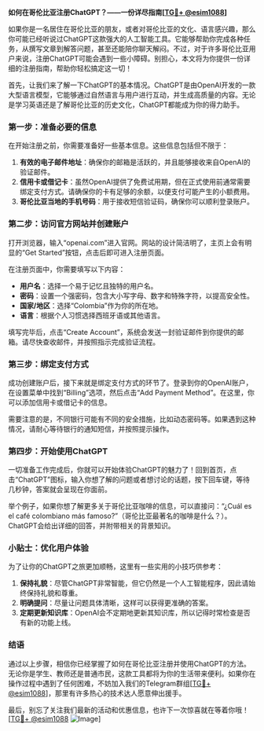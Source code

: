 **如何在哥伦比亚注册ChatGPT？——一份详尽指南[[TG💪+ @esim1088](https://t.me/s/esim1088)]**

如果你是一名居住在哥伦比亚的朋友，或者对哥伦比亚的文化、语言感兴趣，那么你可能已经听说过ChatGPT这款强大的人工智能工具。它能够帮助你完成各种任务，从撰写文章到解答问题，甚至还能陪你聊天解闷。不过，对于许多哥伦比亚用户来说，注册ChatGPT可能会遇到一些小障碍。别担心，本文将为你提供一份详细的注册指南，帮助你轻松搞定这一切！

首先，让我们来了解一下ChatGPT的基本情况。ChatGPT是由OpenAI开发的一款大型语言模型，它能够通过自然语言与用户进行互动，并生成高质量的内容。无论是学习英语还是了解哥伦比亚的历史文化，ChatGPT都能成为你的得力助手。

### 第一步：准备必要的信息

在开始注册之前，你需要准备好一些基本信息。这些信息包括但不限于：

1. **有效的电子邮件地址**：确保你的邮箱是活跃的，并且能够接收来自OpenAI的验证邮件。
2. **信用卡或借记卡**：虽然OpenAI提供了免费试用期，但在正式使用前通常需要绑定支付方式。请确保你的卡有足够的余额，以便支付可能产生的小额费用。
3. **哥伦比亚当地的手机号码**：用于接收短信验证码，确保你可以顺利登录账户。

### 第二步：访问官方网站并创建账户

打开浏览器，输入“openai.com”进入官网。网站的设计简洁明了，主页上会有明显的“Get Started”按钮，点击后即可进入注册页面。

在注册页面中，你需要填写以下内容：
- **用户名**：选择一个易于记忆且独特的用户名。
- **密码**：设置一个强密码，包含大小写字母、数字和特殊字符，以提高安全性。
- **国家/地区**：选择“Colombia”作为你的所在地。
- **语言**：根据个人习惯选择西班牙语或其他语言。

填写完毕后，点击“Create Account”，系统会发送一封验证邮件到你提供的邮箱。请尽快查收邮件，并按照指示完成验证流程。

### 第三步：绑定支付方式

成功创建账户后，接下来就是绑定支付方式的环节了。登录到你的OpenAI账户，在设置菜单中找到“Billing”选项，然后点击“Add Payment Method”。在这里，你可以添加信用卡或借记卡的信息。

需要注意的是，不同银行可能有不同的安全措施，比如动态密码等。如果遇到这种情况，请耐心等待银行的通知短信，并按照提示操作。

### 第四步：开始使用ChatGPT

一切准备工作完成后，你就可以开始体验ChatGPT的魅力了！回到首页，点击“ChatGPT”图标，输入你想了解的问题或者想讨论的话题，按下回车键，等待几秒钟，答案就会呈现在你面前。

举个例子，如果你想了解更多关于哥伦比亚咖啡的信息，可以直接问：“¿Cuál es el café colombiano más famoso?”（哥伦比亚最著名的咖啡是什么？）。ChatGPT会给出详细的回答，并附带相关的背景知识。

### 小贴士：优化用户体验

为了让你的ChatGPT之旅更加顺畅，这里有一些实用的小技巧供参考：

1. **保持礼貌**：尽管ChatGPT非常智能，但它仍然是一个人工智能程序，因此请始终保持礼貌和尊重。
2. **明确提问**：尽量让问题具体清晰，这样可以获得更准确的答案。
3. **定期更新知识库**：OpenAI会不定期地更新其知识库，所以记得时常检查是否有新的功能上线。

### 结语

通过以上步骤，相信你已经掌握了如何在哥伦比亚注册并使用ChatGPT的方法。无论你是学生、教师还是普通市民，这款工具都将为你的生活带来便利。如果你在操作过程中遇到了任何困难，不妨加入我们的Telegram群组[[TG💪+ @esim1088](https://t.me/s/esim1088)]，那里有许多热心的技术达人愿意伸出援手。

最后，别忘了关注我们最新的活动和优惠信息，也许下一次惊喜就在等着你哦！[[TG💪+ @esim1088](https://t.me/s/esim1088) ![Image](https://i.postimg.cc/4NQfJmqS/Snipaste-2025-05-13-00-14-12.png)]